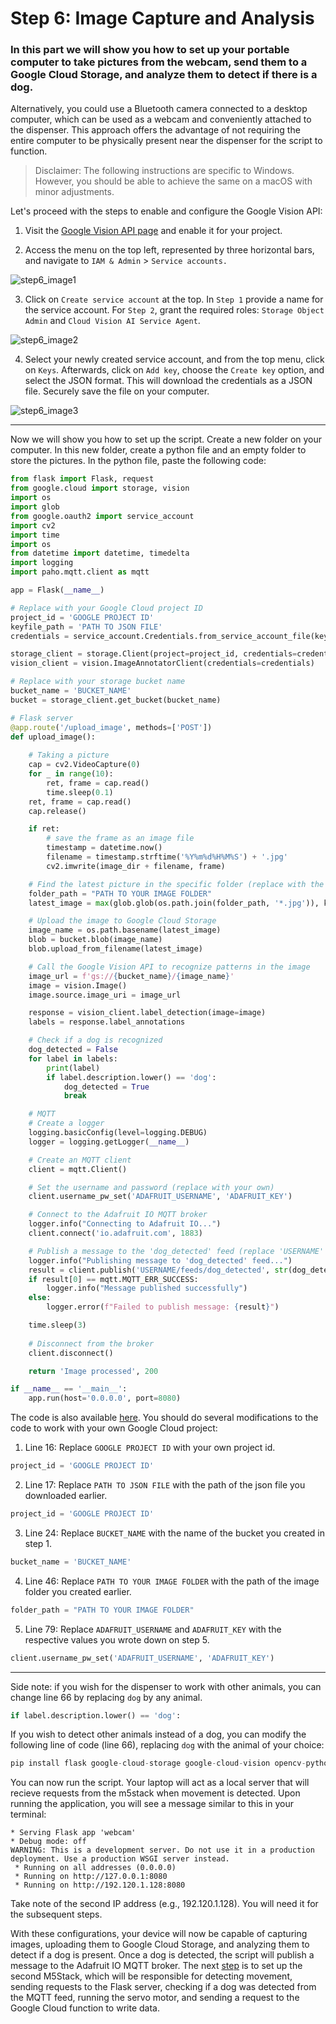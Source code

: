 # Step 6: Image Capture and Analysis

### In this part we will show you how to set up your portable computer to take pictures from the webcam, send them to a Google Cloud Storage, and analyze them to detect if there is a dog. 

Alternatively, you could use a Bluetooth camera connected to a desktop computer, which can be used as a webcam and conveniently attached to the dispenser. This approach offers the advantage of not requiring the entire computer to be physically present near the dispenser for the script to function.

> Disclaimer: The following instructions are specific to Windows. However, you should be able to achieve the same on a macOS with minor adjustments.

Let's proceed with the steps to enable and configure the Google Vision API:

1. Visit the [Google Vision API page](https://console.cloud.google.com/marketplace/product/google/vision.googleapis.com) and enable it for your project.

2. Access the menu on the top left, represented by three horizontal bars, and navigate to `IAM & Admin` > `Service accounts.` 

![step6_image1](https://github.com/stefarine/smart_food_dispenser/assets/114418718/7e0e565e-fd06-420e-8193-c899e7e88554)

3. Click on `Create service account` at the top. In `Step 1` provide a name for the service account. For `Step 2`, grant the required roles: `Storage Object Admin` and `Cloud Vision AI Service Agent`.

![step6_image2](https://github.com/stefarine/smart_food_dispenser/assets/114418718/b4514f5d-8f84-4fa0-8d70-6687656e26f8)

4. Select your newly created service account, and from the top menu, click on `Keys`. Afterwards, click on `Add key`, choose the `Create key` option, and select the JSON format. This will download the credentials as a JSON file. Securely save the file on your computer. 

![step6_image3](https://github.com/stefarine/smart_food_dispenser/assets/114418718/104e9e74-83d4-4111-89ca-304fb2fd9c90)

---
Now we will show you how to set up the script. Create a new folder on your computer. In this new folder, create a python file and an empty folder to store the pictures. In the python file, paste the following code: 
```python
from flask import Flask, request
from google.cloud import storage, vision
import os
import glob
from google.oauth2 import service_account
import cv2
import time
import os
from datetime import datetime, timedelta
import logging
import paho.mqtt.client as mqtt

app = Flask(__name__)

# Replace with your Google Cloud project ID
project_id = 'GOOGLE PROJECT ID'
keyfile_path = 'PATH TO JSON FILE'
credentials = service_account.Credentials.from_service_account_file(keyfile_path)

storage_client = storage.Client(project=project_id, credentials=credentials)
vision_client = vision.ImageAnnotatorClient(credentials=credentials)

# Replace with your storage bucket name
bucket_name = 'BUCKET_NAME'
bucket = storage_client.get_bucket(bucket_name)

# Flask server
@app.route('/upload_image', methods=['POST'])
def upload_image():
    
    # Taking a picture
    cap = cv2.VideoCapture(0)
    for _ in range(10):
        ret, frame = cap.read()
        time.sleep(0.1)
    ret, frame = cap.read()
    cap.release()

    if ret:
        # save the frame as an image file
        timestamp = datetime.now()
        filename = timestamp.strftime('%Y%m%d%H%M%S') + '.jpg'
        cv2.imwrite(image_dir + filename, frame)

    # Find the latest picture in the specific folder (replace with the actual folder path)
    folder_path = "PATH TO YOUR IMAGE FOLDER"
    latest_image = max(glob.glob(os.path.join(folder_path, '*.jpg')), key=os.path.getctime)

    # Upload the image to Google Cloud Storage
    image_name = os.path.basename(latest_image)
    blob = bucket.blob(image_name)
    blob.upload_from_filename(latest_image)

    # Call the Google Vision API to recognize patterns in the image
    image_url = f'gs://{bucket_name}/{image_name}'
    image = vision.Image()
    image.source.image_uri = image_url

    response = vision_client.label_detection(image=image)
    labels = response.label_annotations

    # Check if a dog is recognized
    dog_detected = False
    for label in labels:
        print(label)
        if label.description.lower() == 'dog':
            dog_detected = True
            break

    # MQTT
    # Create a logger
    logging.basicConfig(level=logging.DEBUG)
    logger = logging.getLogger(__name__)

    # Create an MQTT client
    client = mqtt.Client()

    # Set the username and password (replace with your own)
    client.username_pw_set('ADAFRUIT_USERNAME', 'ADAFRUIT_KEY')

    # Connect to the Adafruit IO MQTT broker
    logger.info("Connecting to Adafruit IO...")
    client.connect('io.adafruit.com', 1883)

    # Publish a message to the 'dog_detected' feed (replace 'USERNAME' with your own)
    logger.info("Publishing message to 'dog_detected' feed...")
    result = client.publish('USERNAME/feeds/dog_detected', str(dog_detected))
    if result[0] == mqtt.MQTT_ERR_SUCCESS:
        logger.info("Message published successfully")
    else:
        logger.error(f"Failed to publish message: {result}")

    time.sleep(3)
    
    # Disconnect from the broker
    client.disconnect()

    return 'Image processed', 200

if __name__ == '__main__':
    app.run(host='0.0.0.0', port=8080)
```
The code is also available [here](https://github.com/stefarine/smart_food_dispenser/blob/main/Code/Local/webcam.py). 
You should do several modifications to the code to work with your own Google Cloud project:
1. Line 16: Replace `GOOGLE PROJECT ID` with your own project id.
```python 
project_id = 'GOOGLE PROJECT ID'
```
2. Line 17: Replace `PATH TO JSON FILE` with the path of the json file you downloaded earlier.
```python 
project_id = 'GOOGLE PROJECT ID'
```
3. Line 24: Replace `BUCKET_NAME` with the name of the bucket you created in step 1.
```python 
bucket_name = 'BUCKET_NAME'
```
4. Line 46: Replace `PATH TO YOUR IMAGE FOLDER` with the path of the image folder you created earlier.
```python 
folder_path = "PATH TO YOUR IMAGE FOLDER"
```
5. Line 79: Replace `ADAFRUIT_USERNAME` and  `ADAFRUIT_KEY` with the respective values you wrote down on step 5.
```python 
client.username_pw_set('ADAFRUIT_USERNAME', 'ADAFRUIT_KEY')
```  
---
Side note: if you wish for the dispenser to work with other animals, you can change line 66 by replacing `dog` by any animal. 
```python 
if label.description.lower() == 'dog':
```  

If you wish to detect other animals instead of a dog, you can modify the following line of code (line 66), replacing `dog` with the animal of your choice:
```python 
pip install flask google-cloud-storage google-cloud-vision opencv-python paho-mqtt
``` 
You can now run the script. Your laptop will act as a local server that will recieve requests from the m5stack when movement is detected. 
Upon running the application, you will see a message similar to this in your terminal:
```
* Serving Flask app 'webcam'
* Debug mode: off
WARNING: This is a development server. Do not use it in a production deployment. Use a production WSGI server instead.
 * Running on all addresses (0.0.0.0)
 * Running on http://127.0.0.1:8080
 * Running on http://192.120.1.128:8080
 ```
 Take note of the second IP address (e.g., 192.120.1.128). You will need it for the subsequent steps.
 
With these configurations, your device will now be capable of capturing images, uploading them to Google Cloud Storage, and analyzing them to detect if a dog is present. Once a dog is detected, the script will publish a message to the Adafruit IO MQTT broker. The next [step](https://github.com/stefarine/smart_food_dispenser/blob/main/Deployment/step7.md) is to set up the second M5Stack, which will be responsible for detecting movement, sending requests to the Flask server, checking if a dog was detected from the MQTT feed, running the servo motor, and sending a request to the Google Cloud function to write data.
